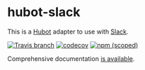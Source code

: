 # hubot-slack

This is a [Hubot](http://hubot.github.com/) adapter to use with [Slack](https://slack.com).

[![Travis branch](https://img.shields.io/travis/slackapi/hubot-slack/master.svg?maxAge=2592000)](https://travis-ci.org/slackapi/hubot-slack)
[![codecov](https://codecov.io/gh/slackapi/hubot-slack/branch/master/graph/badge.svg)](https://codecov.io/gh/slackapi/hubot-slack)
[![npm (scoped)](https://img.shields.io/npm/v/hubot-slack.svg?maxAge=2592000)](https://www.npmjs.com/package/hubot-slack)

Comprehensive documentation [is available](https://slackapi.github.io/hubot-slack).
